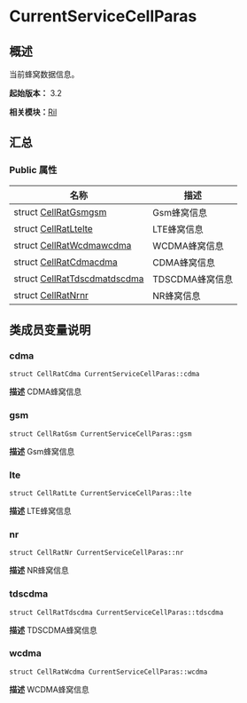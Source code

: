 # CurrentServiceCellParas


## 概述

当前蜂窝数据信息。

**起始版本：** 3.2

**相关模块：**[Ril](_ril_v10.md)


## 汇总


### Public 属性

| 名称 | 描述 | 
| -------- | -------- |
| struct [CellRatGsm](_cell_rat_gsm_v10.md)[gsm](#gsm) | Gsm蜂窝信息  | 
| struct [CellRatLte](_cell_rat_lte_v10.md)[lte](#lte) | LTE蜂窝信息  | 
| struct [CellRatWcdma](_cell_rat_wcdma_v10.md)[wcdma](#wcdma) | WCDMA蜂窝信息  | 
| struct [CellRatCdma](_cell_rat_cdma_v10.md)[cdma](#cdma) | CDMA蜂窝信息  | 
| struct [CellRatTdscdma](_cell_rat_tdscdma_v10.md)[tdscdma](#tdscdma) | TDSCDMA蜂窝信息  | 
| struct [CellRatNr](_cell_rat_nr_v10.md)[nr](#nr) | NR蜂窝信息  | 


## 类成员变量说明


### cdma

```
struct CellRatCdma CurrentServiceCellParas::cdma
```
**描述**
CDMA蜂窝信息


### gsm

```
struct CellRatGsm CurrentServiceCellParas::gsm
```
**描述**
Gsm蜂窝信息


### lte

```
struct CellRatLte CurrentServiceCellParas::lte
```
**描述**
LTE蜂窝信息


### nr

```
struct CellRatNr CurrentServiceCellParas::nr
```
**描述**
NR蜂窝信息


### tdscdma

```
struct CellRatTdscdma CurrentServiceCellParas::tdscdma
```
**描述**
TDSCDMA蜂窝信息


### wcdma

```
struct CellRatWcdma CurrentServiceCellParas::wcdma
```
**描述**
WCDMA蜂窝信息
